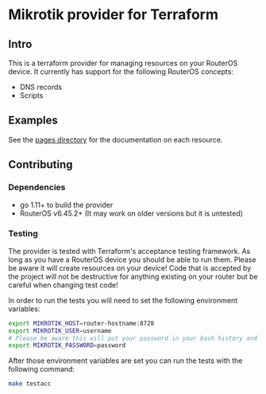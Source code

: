 # Mikrotik provider for Terraform 

## Intro

This is a terraform provider for managing resources on your RouterOS device. It currently has support for the following RouterOS concepts:
- DNS records
- Scripts

## Examples

See the [pages directory](modules/reference/pages) for the documentation on each resource.

## Contributing

### Dependencies
- go 1.11+ to build the provider
- RouterOS v6.45.2+ (It may work on older versions but it is untested)

### Testing

The provider is tested with Terraform's acceptance testing framework. As long as you have a RouterOS device you should be able to run them. Please be aware it will create resources on your device! Code that is accepted by the project will not be destructive for anything existing on your router but be careful when changing test code!

In order to run the tests you will need to set the following environment variables:
```bash
export MIKROTIK_HOST=router-hostname:8728
export MIKROTIK_USER=username
# Please be aware this will put your password in your bash history and is not safe
export MIKROTIK_PASSWORD=password
```

After those environment variables are set you can run the tests with the following command:
```bash
make testacc
```
